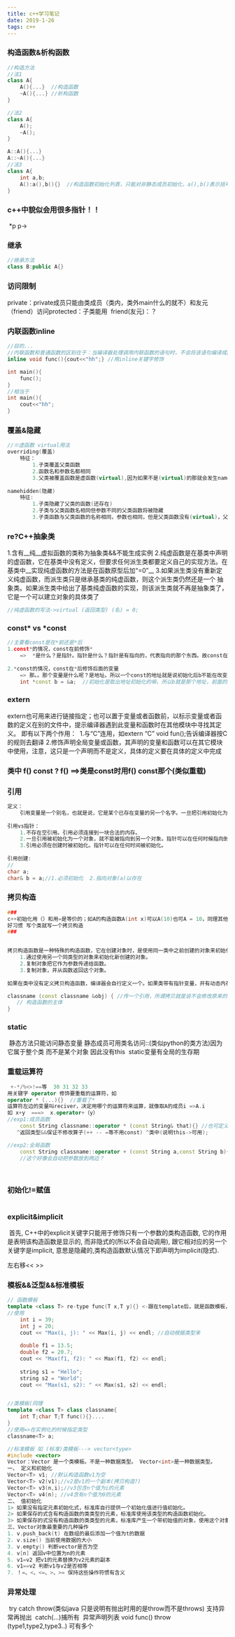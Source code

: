 ```yaml
---
title: c++学习笔记
date: 2019-1-26
tags: c++
---
```


### 构造函数&析构函数 

``` C++
//构造方法
//法1
class A{
    A(){...}  //构造函数
    ~A(){...} //析构函数
}

//法2
class A{
    A();
    ~A();
}

A::A(){...}
A::~A(){...}
//法3
class A{
    int a,b;
 	A():a(),b(){}  //构造函数初始化列表，只能对非静态成员初始化，a(),b()表示括号里的赋给外的
}
```

### c++中貌似会用很多指针！！

​	*p    p->

### 继承 

``` c++
//继承方法
class B:public A{}
```

### 访问限制

​		private：private成员只能由类成员（类内，类外main什么的就不）和友元（friend）访问
​		protected：子类能用
​		friend(友元)：？

### 内联函数inline

``` c++
//目的...
//内联函数和普通函数的区别在于：当编译器处理调用内联函数的语句时，不会将该语句编译成函数调用的指令，而是直接将整个函数体的代码插人调用语句处
inline void func(){cout<<"hh";} //用inline关键字修饰

int main(){
    func();
}
//相当于
int main(){
    cout<<"hh";
}
```

### 覆盖&隐藏

``` c++
//※虚函数 virtual用法
overriding(覆盖)
    特征：
    	1.子类覆盖父类函数
    	2.函数名和参数名都相同
    	3.父类被覆盖函数是虚函数(virtual),因为如果不是(virtual)的那就会发生namehidden
    
namehidden(隐藏)
    特征:
		1.子类隐藏了父类的函数(还存在)
        2.子类与父类函数名相同但参数不同的父类函数将被隐藏
        3.子类函数与父类函数的名称相同，参数也相同，但是父类函数没有(virtual)，父类函数被隐藏，故如果向上转型，将仍然调用的是子类的方法
```



### re?C++抽象类

1.含有__纯__虚拟函数的类称为抽象类&&不能生成实例
2.纯虚函数是在基类中声明的虚函数，它在基类中没有定义，但要求任何派生类都要定义自己的实现方法。在基类中__实现纯虚函数的方法是在函数原型后加“=0”__
3.如果派生类没有重新定义纯虚函数，而派生类只是继承基类的纯虚函数，则这个派生类仍然还是一个 抽象类。如果派生类中给出了基类纯虚函数的实现，则该派生类就不再是抽象类了，它是一个可以建立对象的具体类了

``` c++
//纯虚函数的写法->virtual (返回类型) (名) = 0;
```

### const* vs *const

``` c++
//主要看const是在*前还是*后
1.const*的情况，const在前修饰*
	=>  *是什么？是指针。指针是什么？指针是有指向的，代表指向的那个东西。故const在*前就是指针是const的，即指向的那个东西是const的，所以不能在=别的。
	
2.*const的情况，const在*后修饰后面的变量
	=> 那。。那个变量是什么呢？是地址。所以一个const的地址就是说初始化后b不能在改变，也就是b不能在等于别的&a
	int *const b = &a;  //初始化是取出地址初始化的嘛，所以b就是那个地址，前面的int *const都是修饰b的
```



### extern

​		extern也可用来进行链接指定；也可以置于变量或者函数前，以标示变量或者函数的定义在别的文件中，提示编译器遇到此变量和函数时在其他模块中寻找其定义。
即有以下两个作用：
​				1.与“C”连用，如extern “C” void fun();告诉编译器按C的规则去翻译
​				2.修饰声明全局变量或函数，其声明的变量和函数可以在其它模块中使用，注意，这只是一个声明而不是定义，具体的定义要在具体的定义中完成

### 类中 f() const  ?   f()  ==>类是const时用f() const那个(类似重载)

### 引用

``` c++
定义：
	引用变量是一个别名，也就是说，它是某个已存在变量的另一个名字。一旦把引用初始化为某个变量，就可以使用该引用名称或变量名称来指向变量。
	
引用vs指针：
	1.不存在空引用。引用必须连接到一块合法的内存。
	2.一旦引用被初始化为一个对象，就不能被指向到另一个对象。指针可以在任何时候指向到另一个对象。
	3.引用必须在创建时被初始化。指针可以在任何时间被初始化。
	
引用创建:
//
char a;
char& b = a;//1.必须初始化  2.指向对象(a)以存在  
```



### 拷贝构造

``` c++
### 
c++初始化用（）和用=是等价的；如A的构造函数A(int x)可以A(10)也可A = 10，同理其他类型！！！所以初始化一个类，如A a时  A a = b;相当于用b来初始化a（默认是复制粘贴成员（private的不会复制），但也可把他重写A(const A& x){}这个重载就叫拷贝构造；
好习惯 写个类就写一个拷贝构造
###


拷贝构造函数是一种特殊的构造函数，它在创建对象时，是使用同一类中之前创建的对象来初始化新创建的对象。拷贝构造函数通常用于：
	1.通过使用另一个同类型的对象来初始化新创建的对象。
	2.复制对象把它作为参数传递给函数。
	3.复制对象，并从函数返回这个对象。
	
如果在类中没有定义拷贝构造函数，编译器会自行定义一个。如果类带有指针变量，并有动态内存分配，则它必须有一个拷贝构造函数。拷贝构造函数的最常见形式如下：

classname (const classname &obj) { //传一个引用，所谓拷贝就是说不会修改原来的，只是用一个对象去初始化另一个对象
   // 构造函数的主体
}
```





### static

​		静态方法只能访问静态变量
​		静态成员可用类名访问::(类似python的类方法)因为它属于整个类 而不是某个对象 因此没有this
​		static变量有全局的生存期

### 重载运算符

``` c++
 +-*/%<>!==等  30 31 32 33
用关键字 operator 修饰要重载的运算符，如
operator * (...){}  //重载了*
运算符左边的变量叫reciver，决定用哪个的运算符来运算，就像取A的成员i =>A.i
如 x+y  ===>  x.operator+（y）
//exp1:成员函数
	const String classname::operator * (const String& that){} //也可定义在类中
   ^返回类型&&保证不修改算子(++ -- =等不用const) ^类中(说明this->可用);

//exp2:全局函数
	const String classname::operator + (const String a,const String b){}
	//这个好像会自动把参数放到两边？

           
```



### 初始化!=赋值

``` c++

```



### explicit&implicit

​	首先, C++中的explicit关键字只能用于修饰只有一个参数的类构造函数, 它的作用是表明该构造函数是显示的, 而非隐式的(所以不会自动调用), 跟它相对应的另一个关键字是implicit, 意思是隐藏的,类构造函数默认情况下即声明为implicit(隐式).

左右移<<  >>

### 模板&&泛型&&标准模板

``` C++
// 函数模板
template <class T> re-type func(T x,T y){} <-跟在template后，就是函数模板，T代表一个类型,就会自动根据T的类型变化
//使用
    int i = 39;
    int j = 20;
    cout << "Max(i, j): " << Max(i, j) << endl; //自动根据类型来
 
    double f1 = 13.5; 
    double f2 = 20.7; 
    cout << "Max(f1, f2): " << Max(f1, f2) << endl; 
 
    string s1 = "Hello"; 
    string s2 = "World"; 
    cout << "Max(s1, s2): " << Max(s1, s2) << endl; 


//类模板(同理
template <class T> class classname{
	int T;char T;T func(){}....
}
//使用=>在实例化的时候指定类型
classname<T> a;

//标准模板 如 (标准)类模板---> vector<type>
#include <vector>
Vector：Vector 是一个类模板。不是一种数据类型。 Vector<int>是一种数据类型。
一、 定义和初始化
Vector<T> v1; //默认构造函数v1为空
Vector<T> v2(v1);//v2是v1的一个副本(拷贝构造?)
Vector<T> v3(n,i);//v3包含n个值为i的元素
Vector<T> v4(n); //v4含有n个值为0的元素
二、 值初始化
1> 如果没有指定元素初始化式，标准库自行提供一个初始化值进行值初始化。
2> 如果保存的式含有构造函数的类类型的元素，标准库使用该类型的构造函数初始化。
3> 如果保存的式没有构造函数的类类型的元素，标准库产生一个带初始值的对象，使用这个对象进行值初始化。
三、Vector对象最重要的几种操作
1. v.push_back(t) 在数组的最后添加一个值为t的数据
2. v.size() 当前使用数据的大小
3. v.empty() 判断vector是否为空
4. v[n] 返回v中位置为n的元素
5. v1=v2 把v1的元素替换为v2元素的副本
6. v1==v2 判断v1与v2是否相等
7. ！=、<、<=、>、>= 保持这些操作符惯有含义

```

### 异常处理

​		try catch throw(类似java 只是说明有抛出时用的是throw而不是throws)
​		支持异常再抛出
​		catch(...)捕所有
​		异常声明列表 void func() throw (type1,type2,type3..) 可有多个
